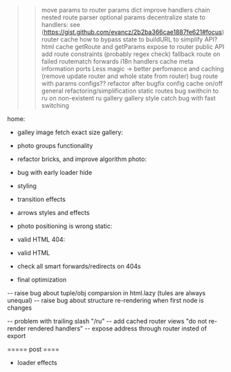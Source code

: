 >> move params to router
>> params dict
>> improve handlers chain
>> nested route parser
>> optional params
>> decentralize state to handlers: see (https://gist.github.com/evancz/2b2ba366cae1887fe621#focus)
>> router cache
>> how to bypass state to buildURL to simplify API?
>> html cache
>> getRoute and getParams expose to router public API
>> add route constraints (probably regex check)
>> fallback route on failed routematch
>> forwards
>> i18n
>> handlers cache
>> meta information ports
>> Less magic -> better perfomance and caching (remove update router and whole state from router)
>> bug route with params
>> configs??
>> refactor after bugfix
>> config cache on/off
>> general refactoring/simplification
>> static routes
>> bug swithcin to ru on non-existent ru gallery
>> gallery style catch
>> bug with fast switching


home:
- galley image fetch exact size
gallery:
- photo groups functionality
- refactor bricks, and improve algorithm
photo:
- bug with early loader hide
- styling
- transition effects
- arrows styles and effects
- photo positioning is wrong
static:
- valid HTML
404:
- valid HTML

- check all smart forwards/redirects on 404s
- final optimization

-- raise bug about tuple/obj comparsion in html.lazy (tules are always unequal)
-- raise bug about structure re-rendering when first node is changes

-- problem with trailing slash "/ru"
-- add cached router views "do not re-render rendered handlers"
-- expose address through router insted of export

===== post ====
- loader effects
